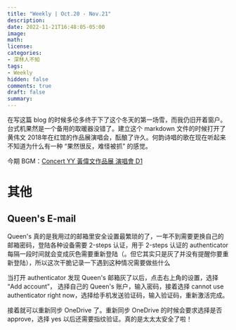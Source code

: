 ```yaml
---
title: "Weekly | Oct.20 - Nov.21"
description: 
date: 2022-11-21T16:48:05-05:00
image: 
math:
license: 
categories:
- 深林人不知
tags:
- Weekly
hidden: false
comments: true
draft: false
summary: 
---
```


在写这篇 blog 的时候多伦多终于下了这个冬天的第一场雪，而我仍旧开着窗户。台式机果然是一个备用的取暖器没错了。建立这个 markdown 文件的时候打开了黄伟文 2018年在红馆的作品展演唱会，酝酿了许久。何韵诗唱的歌在现在听起来不知道为什么有一种 “果然很反，难怪被抓” 的感觉。


今期 BGM：[Concert YY 黃偉文作品展 演唱會 D1](https://www.youtube.com/watch?v=RsmxgYMlw6E)

# 其他
## Queen's E-mail
Queen's 真的是我用过的邮箱里安全设置最繁琐的了，一年不到需要更换自己的邮箱密码，登陆各种设备需要 2-steps 认证，用于 2-steps 认证的 authenticator 每隔一段时间就会变成灰色需要重新登陆（。但它其实只是灰了并没有提醒你要重新登陆），所以这次干脆记录一下遇到这种情况需要做些什么

当打开 authenticator 发现 Queen's 邮箱灰了以后，点击右上角的设置，选择 “Add account”， 选择自己的 Queen's 账户，输入密码，接着选择 cannot use authenticator right now，选择给手机发送验证码，输入验证码，重新激活完成。

接着就可以重新同步 OneDrive 了。重新同步 OneDrive 的时候会要求选择是否 approve，选择 yes 以后还需要指纹验证。真的是太太太安全了啦！


